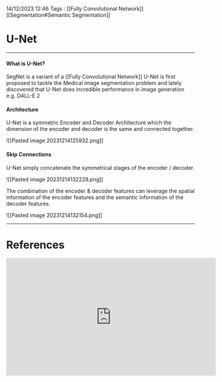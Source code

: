 14/12/2023 12:46
Tags : [[Fully Convolutional Network]] [[Segmentation#Semantic Segmentation]]

# U-Net
---
#### What is U-Net?

SegNet is a variant of a [[Fully Convolutional Network]]
U-Net is first proposed to tackle the Medical image segmentation problem and lately discovered that U-Net does incredible performance in image generation e.g. DALL-E 2

#### Architecture

U-Net is a symmetric Encoder and Decoder Architecture which the dimension of the encoder and decoder is the same and connected together.

![[Pasted image 20231214125932.png]]

#### Skip Connections
U-Net simply concatenate the symmetrical stages of the encoder  / decoder. 

![[Pasted image 20231214132228.png]]

The combination of the encoder & decoder features can leverage the spatial information of the encoder features and the semantic information of the decoder features.

![[Pasted image 20231214132154.png]]

---
# References
<iframe width="560" height="315" src="https://www.youtube.com/embed/NhdzGfB1q74?si=zkto9BSF7c1L7hYA" title="YouTube video player" frameborder="0" allow="accelerometer; autoplay; clipboard-write; encrypted-media; gyroscope; picture-in-picture; web-share" allowfullscreen></iframe>